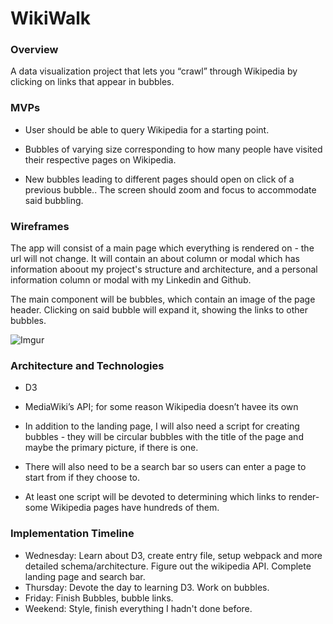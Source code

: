 # WikiWalk

### Overview
A data visualization project that lets you “crawl” through Wikipedia by clicking on links that appear in bubbles. 

### MVPs
* User should be able to query Wikipedia for a starting point.

* Bubbles of varying size corresponding to how many people have visited their respective pages on Wikipedia. 

* New bubbles leading to different pages should open on click of a previous bubble.. The screen should zoom and focus to accommodate said bubbling. 

### Wireframes

The app will consist of a main page which everything is rendered on - the url will not change. It will contain an about column or modal which has information aboout my project's structure and architecture, and a personal information column or modal with my Linkedin and Github.

The main component will be bubbles, which contain an image of the page header. Clicking on said bubble will expand it, showing the links to other bubbles.

![Imgur](https://i.imgur.com/bYKqngd.jpg)

### Architecture and Technologies

* D3

* MediaWiki’s API; for some reason Wikipedia doesn’t havee its own

* In addition to the landing page, I will also need a script for creating bubbles - they will be circular bubbles with the title of the page and maybe the primary picture, if there is one. 

* There will also need to be a search bar so users can enter a page to start from if they choose to.

* At least one script will be devoted to determining which links to render- some Wikipedia pages have hundreds of them. 

### Implementation Timeline 

* Wednesday: Learn about D3, create entry file, setup webpack and more detailed schema/architecture. Figure out the wikipedia API. Complete landing page and search bar.
* Thursday: Devote the day to learning D3. Work on bubbles.
* Friday: Finish Bubbles, bubble links. 
* Weekend: Style, finish everything I hadn't done before. 
